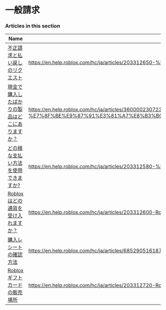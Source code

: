 # 一般請求  
### Articles in this section
Name|URL
-|-
[不正請求と払い戻しのリクエスト](./不正請求と払い戻しのリクエスト.html) |https://en.help.roblox.com/hc/ja/articles/203312650-%E4%B8%8D%E6%AD%A3%E8%AB%8B%E6%B1%82%E3%81%A8%E6%89%95%E3%81%84%E6%88%BB%E3%81%97%E3%81%AE%E3%83%AA%E3%82%AF%E3%82%A8%E3%82%B9%E3%83%88
[現金で購入したばかりの製品はどこにありますか？](./現金で購入したばかりの製品はどこにありますか？.html) |https://en.help.roblox.com/hc/ja/articles/360000230723-%E7%8F%BE%E9%87%91%E3%81%A7%E8%B3%BC%E5%85%A5%E3%81%97%E3%81%9F%E3%81%B0%E3%81%8B%E3%82%8A%E3%81%AE%E8%A3%BD%E5%93%81%E3%81%AF%E3%81%A9%E3%81%93%E3%81%AB%E3%81%82%E3%82%8A%E3%81%BE%E3%81%99%E3%81%8B
[どの様な支払い方法を使用できますか?](./どの様な支払い方法を使用できますか-.html) |https://en.help.roblox.com/hc/ja/articles/203312580-%E3%81%A9%E3%81%AE%E6%A7%98%E3%81%AA%E6%94%AF%E6%89%95%E3%81%84%E6%96%B9%E6%B3%95%E3%82%92%E4%BD%BF%E7%94%A8%E3%81%A7%E3%81%8D%E3%81%BE%E3%81%99%E3%81%8B
[Robloxはどの通貨を受け入れますか？](./Robloxはどの通貨を受け入れますか？.html) |https://en.help.roblox.com/hc/ja/articles/203312600-Roblox%E3%81%AF%E3%81%A9%E3%81%AE%E9%80%9A%E8%B2%A8%E3%82%92%E5%8F%97%E3%81%91%E5%85%A5%E3%82%8C%E3%81%BE%E3%81%99%E3%81%8B
[購入レシートの確認方法](./購入レシートの確認方法.html) |https://en.help.roblox.com/hc/ja/articles/6852905161876-%E8%B3%BC%E5%85%A5%E3%83%AC%E3%82%B7%E3%83%BC%E3%83%88%E3%81%AE%E7%A2%BA%E8%AA%8D%E6%96%B9%E6%B3%95
[Robloxギフトカードの販売場所](./Robloxギフトカードの販売場所.html) |https://en.help.roblox.com/hc/ja/articles/203312720-Roblox%E3%82%AE%E3%83%95%E3%83%88%E3%82%AB%E3%83%BC%E3%83%89%E3%81%AE%E8%B2%A9%E5%A3%B2%E5%A0%B4%E6%89%80
